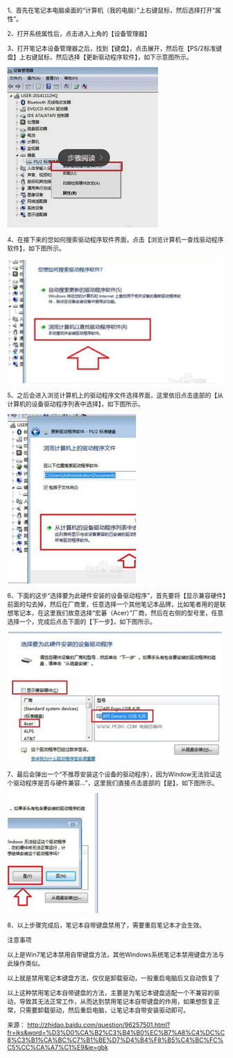 1、首先在笔记本电脑桌面的“计算机（我的电脑）”上右键鼠标，然后选择打开“属性”。

2、打开系统属性后，点击进入上角的【设备管理器】

3、打开笔记本设备管理器之后，找到【键盘】，点击展开，然后在【PS/2标准键盘】上右键鼠标，然后选择【更新驱动程序软件】，如下示意图所示。

[![img](image-201711081514/242dd42a2834349be3153459ccea15ce37d3bedf.jpg)](http://a.hiphotos.baidu.com/zhidao/pic/item/242dd42a2834349be3153459ccea15ce37d3bedf.jpg)

4、在接下来的您如何搜索驱动程序软件界面，点击【浏览计算机一查找驱动程序软件】，如下图所示。

[![img](image-201711081514/960a304e251f95ca95f5c86acc177f3e660952ed.jpg)](http://e.hiphotos.baidu.com/zhidao/pic/item/960a304e251f95ca95f5c86acc177f3e660952ed.jpg)

5、之后会进入浏览计算机上的驱动程序文件选择界面，这里依旧点击底部的【从计算机的设备驱动程序列表中选择】，如下图所示。

[![img](image-201711081514/a686c9177f3e670980ad1f233ec79f3df9dc55b8.jpg)](http://b.hiphotos.baidu.com/zhidao/pic/item/a686c9177f3e670980ad1f233ec79f3df9dc55b8.jpg)

6、下面的这步“选择要为此硬件安装的设备驱动程序”，首先要将【显示兼容硬件】前面的勾去掉，然后在厂商里，任意选择一个其他笔记本品牌，比如笔者用的是联想笔记本，在这里我们故意选择“宏碁（Acer）”厂商，然后在右侧的型号里，任意选择一个，完成后点击下面的【下一步】，如下图所示。

[![img](image-201711081514/a686c9177f3e6709808e1f233ec79f3df9dc555b.jpg)](http://b.hiphotos.baidu.com/zhidao/pic/item/a686c9177f3e6709808e1f233ec79f3df9dc555b.jpg)

 

7、最后会弹出一个“不推荐安装这个设备的驱动程序），因为Window无法验证这个驱动程序是否与硬件兼容...”，这里我们直接点击底部的【是】，如下图所示。

[![img](image-201711081514/6609c93d70cf3bc7d42c8830d400baa1cd112a39.jpg)](http://d.hiphotos.baidu.com/zhidao/pic/item/6609c93d70cf3bc7d42c8830d400baa1cd112a39.jpg)

8、以上步骤完成后，笔记本自带键盘禁用了，需要重启笔记本才会生效。

 注意事项

 以上是Win7笔记本禁用自带键盘方法，其他Windows系统笔记本禁用键盘方法与此操作类似。 

以上就是禁用笔记本键盘方法，仅仅是卸载驱动，一般重启电脑后又自动恢复了

 以上这种禁用笔记本自带键盘的方法，主要是为笔记本键盘适配一个不兼容的驱动，导致其无法正常工作，从而达到禁用笔记本自带键盘的作用，如果想恢复正常，只需要卸载驱动，然后重启电脑，让笔记本自带安装驱动即可。

来源： <http://zhidao.baidu.com/question/96257501.html?fr=iks&word=%D3%D0%CA%B2%C3%B4%B0%EC%B7%A8%C4%DC%C8%C3%B1%CA%BC%C7%B1%BE%D7%D4%B4%F8%B5%C4%BC%FC%C5%CC%CA%A7%C1%E9&ie=gbk>